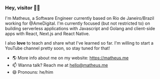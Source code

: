 ### Hey, visitor 👋🏾

I'm Matheus, a Software Engineer currently based on Rio de Janeiro/Brazil working for @AmeDigital. I'm currently focused (but not restricted to) on building serverless applications with Javascript and Golang and client-side apps with React, Next.js and React Native.

I also **love** to teach and share what I've learned so far. I'm willing to start a YouTube channel pretty soon, so stay tuned for that!

- 🌎 More info about me on my website: https://matheus.me
- 📫 Wanna talk? Reach me at hello@matheus.me
- 😄 Pronouns: he/him
